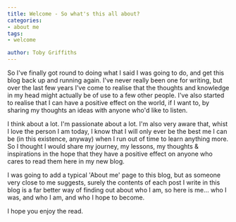 ```yaml
---
title: Welcome - So what's this all about?
categories:
- about me
tags:
- welcome

author: Toby Griffiths
---
```

So I've finally got round to doing what I said I was going to do, and get this blog back up and running again.  I've 
never really been one for writing, but over the last few years I've come to realise that the thoughts and knowledge in 
my head might actually be of use to a few other people.  I've also started to realise that I can have a positive effect 
on the world, if I want to, by sharing my thoughts an ideas with anyone who'd like to listen.

I think about a lot.  I'm passionate about a lot.  I'm also very aware that, whist I love the person I am today, I know 
that I will only ever be the best me I can be (in this existence, anyway) when I run out of time to learn anything more. 
So I thought I would share my journey, my lessons, my thoughts &amp; inspirations in the hope that they have a positive 
effect on anyone who cares to read them here in my new blog.

I was going to add a typical 'About me' page to this blog, but as someone very close to me suggests, surely the contents 
of each post I write in this blog is a far better way of finding out about who I am, so here is me… who I was, and who I 
am, and who I hope to become.

I hope you enjoy the read.